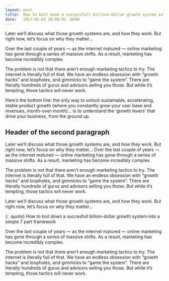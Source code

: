 ```yaml
---
layout: post
title:  How to boil down a successfull billion-dollar growth system into a simple 7 part framework
date:   2017-02-03 18:00:01 -0600
---
```


Later we’ll discuss what those growth systems are, and how they work. But right now, let’s focus on why they matter...

Over the last couple of years — as the internet matured — online marketing has gone through a series of massive shifts. As a result, marketing has become incredibly complex.

The problem is not that there aren’t enough marketing tactics to try. The internet is literally full of that. We have an endless obsession with “growth hacks” and loopholes, and gimmicks to “game the system”. There are literally hundreds of gurus and advisors selling you those. But while it’s tempting, those tactics will never work.

Here’s the bottom line: the only way to unlock sustainable, accelerating, stable product growth (where you constantly grow your user base and revenues, month-over-month)... is to understand the ‘growth levers’ that drive your business, from the ground up.

## Header of the second paragraph

Later we’ll discuss what those growth systems are, and how they work. But right now, let’s focus on why they matter...
Over the last couple of years — as the internet matured — online marketing has gone through a series of massive shifts. As a result, marketing has become incredibly complex.

The problem is not that there aren’t enough marketing tactics to try. The internet is literally full of that. We have an endless obsession with “growth hacks” and loopholes, and gimmicks to “game the system”. There are literally hundreds of gurus and advisors selling you those. But while it’s tempting, those tactics will never work.

Later we’ll discuss what those growth systems are, and how they work. But right now, let’s focus on why they matter...

{: .quote}
How to boil down a succesfull billion-dollar growth system into a simple 7 part framework

Over the last couple of years — as the internet matured — online marketing has gone through a series of massive shifts. As a result, marketing has become incredibly complex.

The problem is not that there aren’t enough marketing tactics to try. The internet is literally full of that. We have an endless obsession with “growth hacks” and loopholes, and gimmicks to “game the system”. There are literally hundreds of gurus and advisors selling you those. But while it’s tempting, those tactics will never work.
